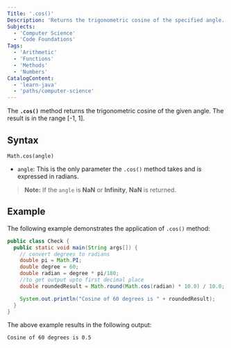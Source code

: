```yaml
---
Title: '.cos()'
Description: 'Returns the trigonometric cosine of the specified angle.'
Subjects:
  - 'Computer Science'
  - 'Code Foundations'
Tags:
  - 'Arithmetic'
  - 'Functions'
  - 'Methods'
  - 'Numbers'
CatalogContent:
  - 'learn-java'
  - 'paths/computer-science'
---
```


The **`.cos()`** method returns the trigonometric cosine of the given angle. The result is in the range [-1, 1].

## Syntax

```pseudo
Math.cos(angle)
```

- `angle`: This is the only parameter the `.cos()` method takes and is expressed in radians.

> **Note:** If the `angle` is **NaN** or **Infinity**, **NaN** is returned.

## Example

The following example demonstrates the application of `.cos()` method:

```java
public class Check {
  public static void main(String args[]) {
    // convert degrees to radians
    double pi = Math.PI;
    double degree = 60;
    double radian = degree * pi/180;
    //to get output upto first decimal place
    double roundedResult = Math.round(Math.cos(radian) * 10.0) / 10.0;

    System.out.println("Cosine of 60 degrees is " + roundedResult);
  }
}
```

The above example results in the following output:

```shell
Cosine of 60 degrees is 0.5
```
